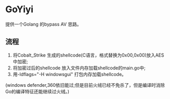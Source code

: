 # GoYiyi
提供一个Golang 的bypass AV 思路。
## 流程
1. 将Cobalt_Strike 生成的shellcode(C语言，格式替换为0x00,0x00)放入AES 中加密;
2. 将加密过后的shellcode 放入文件内存加载shellcode的main.go中;
3. 用-ldflags="-H windowsgui" 打包内存加载shellcode。

(windows defender,360依旧能过;但是目前火绒已经不免杀了，但是编译时消除Go的编译特征还能继续过火绒。)
